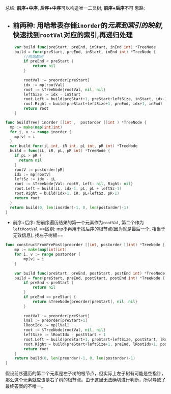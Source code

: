 总结: **前序+中序**, **后序+中序**可以构造唯一二叉树, **前序+后序**不可
思路: 
- 前两种: 用哈希表存储`inorder`的*元素到索引的映射*, 快速找到`rootVal`对应的索引,再递归处理
	- 
```go
	var build func(preStart, preEnd, inStart, inEnd int) *TreeNode
	build = func(preStart, preEnd, inStart, inEnd int) *TreeNode {
		//两端都闭
		if preEnd < preStart {
			return nil
		}
		
		rootVal := preorder[preStart]
		idx := mp[rootVal]
		root := &TreeNode{rootVal, nil, nil}
		leftSize := idx - inStart
		root.Left = build(preStart+1, preStart+leftSize, inStart, idx-1)
		root.Right = build(preStart+leftSize+1, preEnd, idx+1, inEnd)
		return root
	}
```

```go
func buildTree( inorder []int ,  postorder []int ) *TreeNode {
  mp := make(map[int]int)
  for i, v := range inorder {
    mp[v] = i
  }
  var build func(iL int, iR int, pL int, pR int) *TreeNode 
  build = func(iL, iR, pL, pR int) *TreeNode {
    if pL > pR {
      return nil
    }
    rootV := postorder[pR]
    idx := mp[rootV]
    leftSz := idx - iL
    root := &TreeNode{Val: rootV, Left: nil, Right: nil}
    root.Left = build(iL, idx-1, pL, pL + leftSz-1)
    root.Right = build(idx+1, iR, pL+leftSz, pR-1)
    return root
  }
  return build(0, len(inorder)-1, 0, len(postorder)-1)
}
```
- 前序+后序: 把前序遍历结果的第一个元素作为`rootVal`, 第二个作为`leftRootVal`
==区别: mp不再用于找后序的根节点(因为就是最后一个, 相当于无效信息), 找左子树根==
```go
func constructFromPrePost(preorder []int, postorder []int) *TreeNode {
	mp := make(map[int]int)
	for i, v := range postorder {
		mp[v] = i
	}
	
	var build func(preStart, preEnd, postStart, postEnd int) *TreeNode
	build = func(preStart, preEnd, postStart, postEnd int) *TreeNode {
		if preEnd < preStart {
			return nil
		}
		if preEnd == preStart {
			return &TreeNode{preorder[preStart], nil, nil}
		}
		
		rootVal := preorder[preStart]
		lVal := preorder[preStart+1]
		lRootIdx := mp[lVal]
		root := &TreeNode{rootVal, nil, nil}
		leftSize := lRootIdx - postStart + 1
		root.Left = build(preStart+1, preStart+leftSize, postStart, lRootIdx)
		root.Right = build(preStart+leftSize+1, preEnd, lRootIdx+1, postEnd-1)
		return root
	}
	return build(0, len(preorder)-1, 0, len(postorder)-1)
}

```
假设前序遍历的第二个元素是左子树的根节点，但实际上左子树有可能是空指针，那么这个元素就应该是右子树的根节点。由于这里无法确切进行判断，所以导致了最终答案的不唯一。